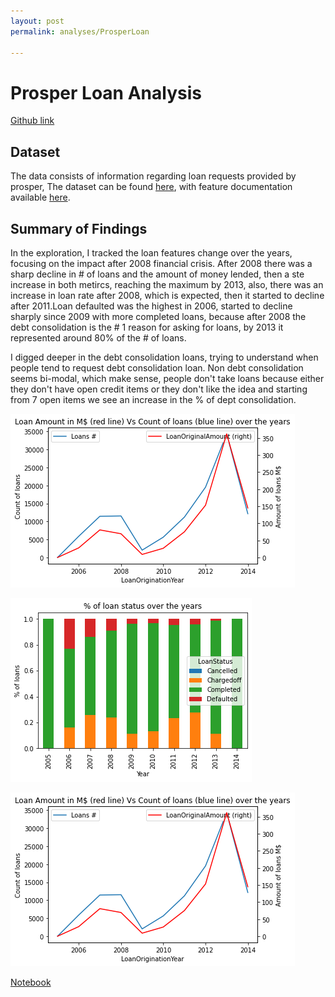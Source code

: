 ```yaml
---
layout: post
permalink: analyses/ProsperLoan

---
```



# Prosper Loan Analysis

[Github link](https://github.com/AhmedOmarEissa/ProsperLoanAnalysis)


## Dataset

The data consists of information regarding loan requests provided by prosper, The dataset can be found [here](https://www.kaggle.com/yousuf28/prosper-loan),
with feature documentation available [here](https://docs.google.com/spreadsheets/d/1gDyi_L4UvIrLTEC6Wri5nbaMmkGmLQBk-Yx3z0XDEtI/edit#gid=0).


## Summary of Findings

In the exploration, I tracked the loan features change over the years, focusing on the impact after 2008 financial crisis. After 2008 there was a sharp decline in # of loans and the amount of money lended, then a ste increase in both metircs, reaching the maximum by 2013, also, there was an increase in loan rate after 2008, which is expected, then it started to decline after 2011.Loan defaulted was the highest in 2006, started to decline sharply since 2009 with more completed loans, because after 2008 the debt consolidation is the # 1 reason for asking for loans, by 2013 it represented around 80% of the # of loans.

I digged deeper in the debt consolidation loans, trying to understand when people tend to request debt consolidation loan. Non debt consolidation seems bi-modal, which make sense, people don't take loans because either they don't have open credit items or they don't like the idea and starting from 7 open items we see an increase in the % of dept consolidation.

![alt text](_posts/ProsperLoan/Summary1.png)

![alt text](_posts/ProsperLoan/Summary2.png)

![alt text](_posts/ProsperLoan/Summary1.png)


[Notebook](./ProsperLoanAnalysis.html)

